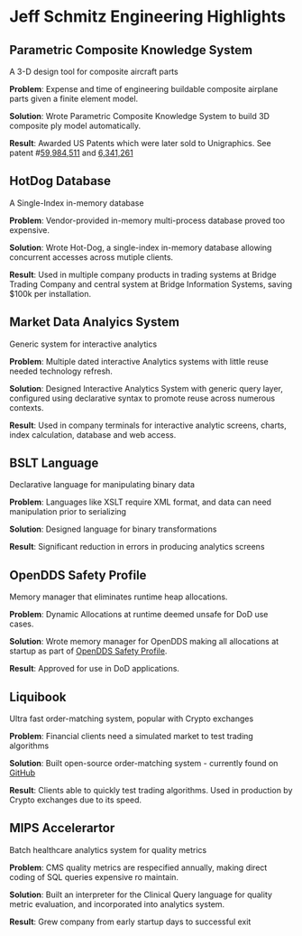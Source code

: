 # Jeff Schmitz Engineering Highlights

## Parametric Composite Knowledge System
A 3-D design tool for composite aircraft parts

**Problem**: Expense and time of engineering buildable composite airplane parts given a finite element model.

**Solution**: Wrote Parametric Composite Knowledge System to build 3D composite ply model automatically.

**Result**: Awarded US Patents which were later sold to Unigraphics.  See patent #[59,984,511](https://ppubs.uspto.gov/api/pdf/downloadPdf/5984511?requestToken=eyJzdWIiOiJkMWQ4NTk2Yi1iZTNiLTRhYWMtYmY5MS02ODRjMTE4Y2E4ODMiLCJ2ZXIiOiI3MTNhMzE2ZC05NzIyLTQwZTMtOGIzYy1iMTYzZWUwN2I1ZDQiLCJleHAiOjB9) and [6,341,261](https://ppubs.uspto.gov/api/pdf/downloadPdf/6341261?requestToken=eyJzdWIiOiJkMWQ4NTk2Yi1iZTNiLTRhYWMtYmY5MS02ODRjMTE4Y2E4ODMiLCJ2ZXIiOiJmYTM5YTdlZC0wNzBmLTRlNmYtOTk1YS03M2Y3ODg0YzE3OTciLCJleHAiOjB9) 

## HotDog Database
A Single-Index in-memory database

**Problem**: Vendor-provided in-memory multi-process database proved too expensive.

**Solution**: Wrote Hot-Dog, a single-index in-memory database allowing concurrent accesses across mutiple clients.

**Result**: Used in multiple company products in trading systems at Bridge Trading Company and central system at Bridge Information Systems, saving $100k per installation.

## Market Data Analyics System
Generic system for interactive analytics

**Problem**: Multiple dated interactive Analytics systems with little reuse needed technology refresh.

**Solution**: Designed Interactive Analytics System with generic query layer, configured using declarative syntax to promote reuse across numerous contexts.

**Result**: Used in company terminals for interactive analytic screens, charts, index calculation, database and web access.

## BSLT Language
Declarative language for manipulating binary data

**Problem**: Languages like XSLT require XML format, and data can need manipulation prior to serializing 

**Solution**: Designed language for binary transformations

**Result**: Significant reduction in errors in producing analytics screens

## OpenDDS Safety Profile
Memory manager that eliminates runtime heap allocations.

**Problem**: Dynamic Allocations at runtime deemed unsafe for DoD use cases.

**Solution**: Wrote memory manager for OpenDDS making all allocations at startup as part of [OpenDDS Safety Profile](https://opendds.readthedocs.io/en/master/devguide/safety_profile.html).

**Result**: Approved for use in DoD applications.

## Liquibook
Ultra fast order-matching system, popular with Crypto exchanges

**Problem**: Financial clients need a simulated market to test trading algorithms

**Solution**: Built open-source order-matching system - currently found on [GitHub](https://github.com/enewhuis/liquibook)

**Result**: Clients able to quickly test trading algorithms.  Used in production by Crypto exchanges due to its speed.

## MIPS Accelerartor
Batch healthcare analytics system for quality metrics

**Problem**: CMS quality metrics are respecified annually, making direct coding of SQL queries expensive ro maintain.

**Solution**: Built an interpreter for the Clinical Query language for quality metric evaluation, and incorporated into analytics system.

**Result**: Grew company from early startup days to successful exit




